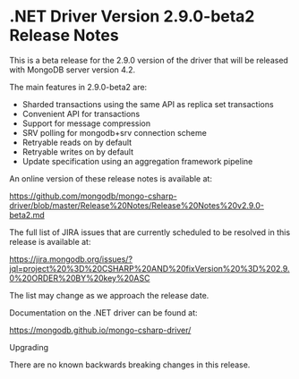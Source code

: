 # .NET Driver Version 2.9.0-beta2 Release Notes

This is a beta release for the 2.9.0 version of the driver that will be released with MongoDB server version 4.2.

The main features in 2.9.0-beta2 are:

* Sharded transactions using the same API as replica set transactions
* Convenient API for transactions
* Support for message compression
* SRV polling for mongodb+srv connection scheme
* Retryable reads on by default
* Retryable writes on by default
* Update specification using an aggregation framework pipeline

An online version of these release notes is available at:

https://github.com/mongodb/mongo-csharp-driver/blob/master/Release%20Notes/Release%20Notes%20v2.9.0-beta2.md

The full list of JIRA issues that are currently scheduled to be resolved in this release is available at:

https://jira.mongodb.org/issues/?jql=project%20%3D%20CSHARP%20AND%20fixVersion%20%3D%202.9.0%20ORDER%20BY%20key%20ASC

The list may change as we approach the release date.

Documentation on the .NET driver can be found at:

https://mongodb.github.io/mongo-csharp-driver/

Upgrading

There are no known backwards breaking changes in this release.
